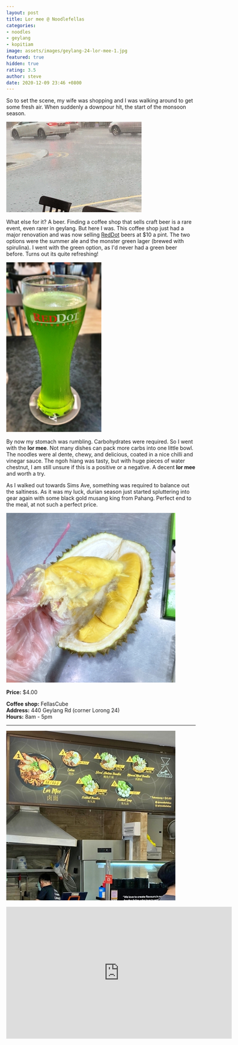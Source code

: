 ```yaml
---
layout: post
title: Lor mee @ Noodlefellas
categories:
- noodles
- geylang
- kopitiam
image: assets/images/geylang-24-lor-mee-1.jpg
featured: true
hidden: true
rating: 3.5
author: steve
date: 2020-12-09 23:46 +0800
---
```

So to set the scene, my wife was shopping and I was walking around to get some fresh air. When suddenly a downpour hit, the start of the monsoon season.

![Monsoon](/assets/images/geylang-24-lor-mee.gif "Monsoon")

What else for it? A beer. Finding a coffee shop that sells craft beer is a rare event, even rarer in geylang. But here I was. This coffee shop just had a major renovation and was now selling [RedDot](http://www.reddotbrewhouse.com.sg) beers at $10 a pint. The two options were the summer ale and the monster green lager (brewed with spirulina). I went with the green option, as I'd never had a green beer before. Turns out its quite refreshing!

![Green beer](/assets/images/geylang-24-lor-mee-3.jpg "Green beer")

By now my stomach was rumbling. Carbohydrates were required. So I went with the **lor mee**. Not many dishes can pack more carbs into one little bowl. The noodles were al dente, chewy, and delicious, coated in a nice chilli and vinegar sauce. The ngoh hiang was tasty, but with huge pieces of water chestnut, I am still unsure if this is a positive or a negative. A decent **lor mee** and worth a try.

As I walked out towards Sims Ave, something was required to balance out the saltiness. As it was my luck, durian season just started spluttering into gear again with some black gold musang king from Pahang. Perfect end to the meal, at not such a perfect price.

![Black gold](/assets/images/geylang-24-lor-mee-4.jpg "Black gold")

**Price:** $4.00  

**Coffee shop:** FellasCube  
**Address:** 440 Geylang Rd (corner Lorong 24)  
**Hours:** 8am - 5pm  

***  

![Noodlefellas](/assets/images/geylang-24-lor-mee-2.jpg "Noodlefellas")

<iframe src="https://www.google.com/maps/embed?pb=!1m18!1m12!1m3!1d3988.770428575212!2d103.88117491453859!3d1.3131936990422304!2m3!1f0!2f0!3f0!3m2!1i1024!2i768!4f13.1!3m3!1m2!1s0x31da194d15ab2e7f%3A0x3db34c6eed9f5c87!2sFellasCube!5e0!3m2!1sen!2ssg!4v1607528259285!5m2!1sen!2ssg" width="600" height="350" frameborder="0" style="border:0;" allowfullscreen="" aria-hidden="false" tabindex="0"></iframe>